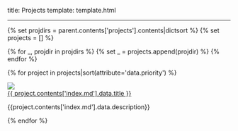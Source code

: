 title: Projects
template: template.html

---

{% set projdirs = parent.contents['projects'].contents|dictsort %}
{% set projects = [] %}
<div id="project-grid">

{% for _, projdir in projdirs %}
    {% set _ = projects.append(projdir) %}
{% endfor %}

{% for project in projects|sort(attribute='data.priority') %}
<div class="project-grid-item">
    <a href="{{ project.contents['index.md'].fpath }}">
    <img src="{{parent.data.siteroot}}{{project.data.image}}"/><br>
    {{ project.contents['index.md'].data.title }}</a>
    <p>
        {{project.contents['index.md'].data.description}}
    </p>
</div>
{% endfor %}
